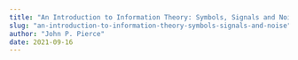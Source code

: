 ```yaml
---
title: "An Introduction to Information Theory: Symbols, Signals and Noise"
slug: "an-introduction-to-information-theory-symbols-signals-and-noise"
author: "John P. Pierce"
date: 2021-09-16
---
```

